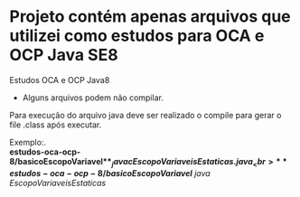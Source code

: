 # Projeto contém apenas arquivos que utilizei como estudos para OCA e OCP Java SE8

Estudos OCA e OCP Java8

* Alguns arquivos podem não compilar.

Para execução do arquivo java deve ser realizado o compile para gerar o file .class
após executar.

Exemplo:.<br>
**estudos-oca-ocp-8/basicoEscopoVariavel$** _javac EscopoVariaveisEstaticas.java_<br>
**estudos-oca-ocp-8/basicoEscopoVariavel$** _java EscopoVariaveisEstaticas_
